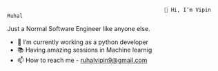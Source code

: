                                                        👋 Hi, I’m Vipin Ruhal
Just a Normal Software Engineer like anyone else.
                                                       
- 🌱 I’m currently working as a python developer
- 📚 Having amazing sessions in Machine learnig
- 📫 How to reach me - ruhalvipin9@gmail.com


<!---
vipin1000/vipin1000 is a ✨ special ✨ repository because its `README.md` (this file) appears on your GitHub profile.
You can click the Preview link to take a look at your changes.
--->
